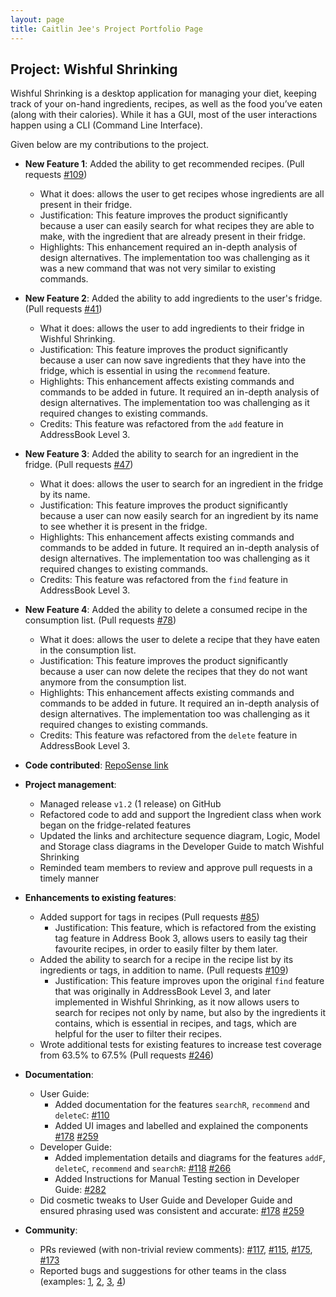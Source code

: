 ```yaml
---
layout: page
title: Caitlin Jee's Project Portfolio Page
---
```


## Project: Wishful Shrinking

Wishful Shrinking is a desktop application for managing your diet, keeping track of your on-hand ingredients, recipes, as well as the food you’ve eaten (along with their calories). While it has a GUI, most of the user interactions happen using a CLI (Command Line Interface).

Given below are my contributions to the project.

* **New Feature 1**: Added the ability to get recommended recipes. (Pull requests [\#109](https://github.com/AY2021S1-CS2103T-W10-2/tp/pull/109))
  * What it does: allows the user to get recipes whose ingredients are all present in their fridge.
  * Justification: This feature improves the product significantly because a user can easily search for what recipes they are able to make, with the ingredient that are already present in their fridge.
  * Highlights: This enhancement required an in-depth analysis of design alternatives. The implementation too was challenging as it was a new command that was not very similar to existing commands.

* **New Feature 2**: Added the ability to add ingredients to the user's fridge. (Pull requests [\#41](https://github.com/AY2021S1-CS2103T-W10-2/tp/pull/41))
  * What it does: allows the user to add ingredients to their fridge in Wishful Shrinking.
  * Justification: This feature improves the product significantly because a user can now save ingredients that they have into the fridge, which is essential in using the `recommend` feature.
  * Highlights: This enhancement affects existing commands and commands to be added in future. It required an in-depth analysis of design alternatives. The implementation too was challenging as it required changes to existing commands.
  * Credits: This feature was refactored from the `add` feature in AddressBook Level 3.

* **New Feature 3**: Added the ability to search for an ingredient in the fridge. (Pull requests [\#47](https://github.com/AY2021S1-CS2103T-W10-2/tp/pull/47))
  * What it does: allows the user to search for an ingredient in the fridge by its name.
  * Justification: This feature improves the product significantly because a user can now easily search for an ingredient by its name to see whether it is present in the fridge.
  * Highlights: This enhancement affects existing commands and commands to be added in future. It required an in-depth analysis of design alternatives. The implementation too was challenging as it required changes to existing commands.
  * Credits: This feature was refactored from the `find` feature in AddressBook Level 3.

* **New Feature 4**: Added the ability to delete a consumed recipe in the consumption list. (Pull requests [\#78](https://github.com/AY2021S1-CS2103T-W10-2/tp/pull/78))
  * What it does: allows the user to delete a recipe that they have eaten in the consumption list.
  * Justification: This feature improves the product significantly because a user can now delete the recipes that they do not want anymore from the consumption list.
  * Highlights: This enhancement affects existing commands and commands to be added in future. It required an in-depth analysis of design alternatives. The implementation too was challenging as it required changes to existing commands.
  * Credits: This feature was refactored from the `delete` feature in AddressBook Level 3.

* **Code contributed**: [RepoSense link](https://nus-cs2103-ay2021s1.github.io/tp-dashboard/#breakdown=true&search=caitlinjee&sort=groupTitle&sortWithin=title&since=2020-08-14&timeframe=commit&mergegroup=&groupSelect=groupByRepos&checkedFileTypes=docs~functional-code~test-code~other)

* **Project management**:
  * Managed release `v1.2` (1 release) on GitHub
  * Refactored code to add and support the Ingredient class when work began on the fridge-related features
  * Updated the links and architecture sequence diagram, Logic, Model and Storage class diagrams in the Developer Guide to match Wishful Shrinking
  * Reminded team members to review and approve pull requests in a timely manner

* **Enhancements to existing features**:
  * Added support for tags in recipes (Pull requests [\#85](https://github.com/AY2021S1-CS2103T-W10-2/tp/pull/85))
    * Justification: This feature, which is refactored from the existing tag feature in Address Book 3, allows users to easily tag their favourite recipes, in order to easily filter by them later.
  * Added the ability to search for a recipe in the recipe list by its ingredients or tags, in addition to name. (Pull requests [\#109](https://github.com/AY2021S1-CS2103T-W10-2/tp/pull/109))
    * Justification: This feature improves upon the original `find` feature that was originally in AddressBook Level 3, and later implemented in Wishful Shrinking, as it now allows users to search for recipes not only by name, but also by the ingredients it contains, which is essential in recipes, and tags, which are helpful for the user to filter their recipes.
  * Wrote additional tests for existing features to increase test coverage from 63.5% to 67.5% (Pull requests [\#246](https://github.com/AY2021S1-CS2103T-W10-2/tp/pull/246)) 

* **Documentation**:
  * User Guide:
    * Added documentation for the features `searchR`, `recommend` and `deleteC`: [\#110](https://github.com/AY2021S1-CS2103T-W10-2/tp/pull/110)
    * Added UI images and labelled and explained the components [\#178](https://github.com/AY2021S1-CS2103T-W10-2/tp/pull/178) [\#259](https://github.com/AY2021S1-CS2103T-W10-2/tp/pull/259)
  * Developer Guide:
    * Added implementation details and diagrams for the features `addF`, `deleteC`, `recommend` and `searchR`: [\#118](https://github.com/AY2021S1-CS2103T-W10-2/tp/pull/118) [\#266](https://github.com/AY2021S1-CS2103T-W10-2/tp/pull/266)
    * Added Instructions for Manual Testing section in Developer Guide: [\#282](https://github.com/AY2021S1-CS2103T-W10-2/tp/pull/282)
  * Did cosmetic tweaks to User Guide and Developer Guide and ensured phrasing used was consistent and accurate: [\#178](https://github.com/AY2021S1-CS2103T-W10-2/tp/pull/178) [\#259](https://github.com/AY2021S1-CS2103T-W10-2/tp/pull/259)

* **Community**:
  * PRs reviewed (with non-trivial review comments): [\#117](https://github.com/AY2021S1-CS2103T-W10-2/tp/pull/117), [\#115](https://github.com/AY2021S1-CS2103T-W10-2/tp/pull/115), [\#175](https://github.com/AY2021S1-CS2103T-W10-2/tp/pull/175), [\#173](https://github.com/AY2021S1-CS2103T-W10-2/tp/pull/173)
  * Reported bugs and suggestions for other teams in the class (examples: [1](https://github.com/caitlinjee/ped/issues/1), [2](https://github.com/caitlinjee/ped/issues/2), [3](https://github.com/caitlinjee/ped/issues/3), [4](https://github.com/caitlinjee/ped/issues/4))

